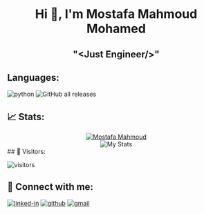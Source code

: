<h1 align = "center"> Hi 👋, I'm Mostafa Mahmoud Mohamed </h1>
<h2 align="center">"&ltJust Engineer/&gt"</h2>


<!--
**mostafa-shoman/mostafa-shoman** is a ✨ _special_ ✨ repository because its `README.md` (this file) appears on your GitHub profile.

Here are some ideas to get you started:

- 🔭 I’m currently working on ... [application name](app link on github)
- 🌱 I’m currently learning ... **Mobile Development**
- 👯 I’m looking to collaborate on ...
- 🤔 I’m looking for help with ...
- 💬 Ask me about ...
- 📫 How to reach me: ...
- 😄 Pronouns: ...
- ⚡ Fun fact: ...
-->

## Languages:


![python](https://img.shields.io/badge/Python-3776AB?style=for-the-badge&logo=python&logoColor=white)
![GitHub all releases](https://img.shields.io/github/downloads/mostafa-shoman/mostafa-shoman/total?color=Blue&label=Facebook&logo=Facebook&style=for-the-badge)
## 📈 Stats:

<div align="center">
    <a href="https://github.com/ryo-ma/github-profile-trophy"><img src="https://github-profile-trophy.vercel.app/?username=mostafa-shoman&row=1&column=6&margin-h=8&theme=darkhub&margin-w=15&no-frame=true" alt="Mostafa Mahmoud" /></a>
    <br />
    <img src="https://github-readme-stats.vercel.app/api?username=mostafa-shoman&show_icons=true&hide_border=true" alt="My Stats">
    <br />
 
</div>
 ## 🔗 Visitors:  <p> <img src="https://visitor-badge.laobi.icu/badge?page_id=mostafa-shoman" alt="visitors"> </p>


## 🔗 Connect with me:

[![linked-in](https://img.shields.io/badge/Linked_In-0077B5?style=for-the-badge&logo=LinkedIn&logoColor=white)](https://www.linkedin.com/in/mostafa-mahmoud-shoman/)
[![github](https://img.shields.io/badge/GitHub-000000?style=for-the-badge&logo=GitHub&logoColor=white)](https://github.com/mostafa-shoman)
[![gmail](https://img.shields.io/badge/Gmail-D14836?style=for-the-badge&logo=Gmail&logoColor=white)](mailto:mshoman01020@gmail.com)
